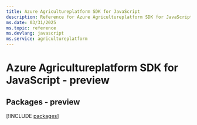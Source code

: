```yaml
---
title: Azure Agricultureplatform SDK for JavaScript
description: Reference for Azure Agricultureplatform SDK for JavaScript
ms.date: 03/31/2025
ms.topic: reference
ms.devlang: javascript
ms.service: agricultureplatform
---
```

# Azure Agricultureplatform SDK for JavaScript - preview
## Packages - preview
[!INCLUDE [packages](agricultureplatform-index.md)]